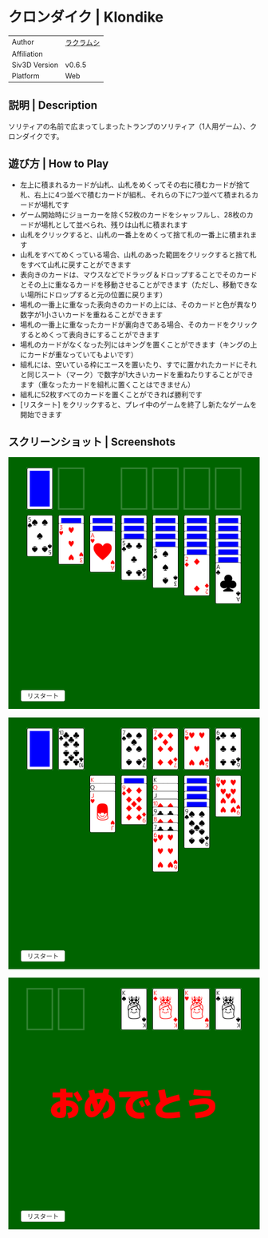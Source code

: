 # クロンダイク | Klondike

|               |                                             |
|:--------------|:--------------------------------------------|
| Author        | [ラクラムシ](https://twitter.com/raclamusi) |
| Affiliation   |                                             |
| Siv3D Version | v0.6.5                                      |
| Platform      | Web                                         |

## 説明 | Description

ソリティアの名前で広まってしまったトランプのソリティア（1人用ゲーム）、クロンダイクです。

## 遊び方 | How to Play

- 左上に積まれるカードが山札、山札をめくってその右に積むカードが捨て札、右上に4つ並べで積むカードが組札、それらの下に7つ並べて積まれるカードが場札です
- ゲーム開始時にジョーカーを除く52枚のカードをシャッフルし、28枚のカードが場札として並べられ、残りは山札に積まれます
- 山札をクリックすると、山札の一番上をめくって捨て札の一番上に積まれます
- 山札をすべてめくっている場合、山札のあった範囲をクリックすると捨て札をすべて山札に戻すことができます
- 表向きのカードは、マウスなどでドラッグ＆ドロップすることでそのカードとその上に重なるカードを移動させることができます（ただし、移動できない場所にドロップすると元の位置に戻ります）
- 場札の一番上に重なった表向きのカードの上には、そのカードと色が異なり数字が1小さいカードを重ねることができます
- 場札の一番上に重なったカードが裏向きである場合、そのカードをクリックするとめくって表向きにすることができます
- 場札のカードがなくなった列にはキングを置くことができます（キングの上にカードが重なっていてもよいです）
- 組札には、空いている枠にエースを置いたり、すでに置かれたカードにそれと同じスート（マーク）で数字が1大きいカードを重ねたりすることができます（重なったカードを組札に置くことはできません）
- 組札に52枚すべてのカードを置くことができれば勝利です
- \[リスタート\] をクリックすると、プレイ中のゲームを終了し新たなゲームを開始できます

## スクリーンショット | Screenshots

![](Screenshot/1.png)

![](Screenshot/2.png)

![](Screenshot/3.png)
